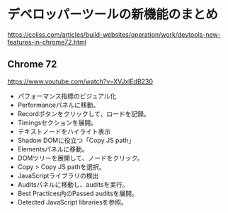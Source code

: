 
# デベロッパーツールの新機能のまとめ

https://coliss.com/articles/build-websites/operation/work/devtools-new-features-in-chrome72.html  

## Chrome 72

https://www.youtube.com/watch?v=XVJxlEdB230  

- パフォーマンス指標のビジュアル化
 - Performanceパネルに移動。
 - Recordボタンをクリックして、ロードを記録。
 - Timingsセクションを展開。
- テキストノードをハイライト表示
- Shadow DOMに役立つ「Copy JS path」
 - Elementsパネルに移動。
 - DOMツリーを展開して、ノードをクリック。
 - Copy > Copy JS pathを選択。
- JavaScriptライブラリの検出
 - Auditsパネルに移動し、auditsを実行。
 - Best Practices内のPassed auditsを展開。
 - Detected JavaScript librariesを参照。
